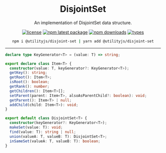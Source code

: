 <div align="center">
  <h1 align="center">
    DisjointSet
  </h1>
</div>

<div align="center">

An implementation of DisjointSet data structure.

[![license](https://img.shields.io/github/license/mimshins/utilityjs?color=212121&style=for-the-badge)](https://github.com/mimshins/utilityjs/blob/main/LICENSE)
[![npm latest package](https://img.shields.io/npm/v/@utilityjs/disjoint-set?color=212121&style=for-the-badge)](https://www.npmjs.com/package/@utilityjs/disjoint-set)
[![npm downloads](https://img.shields.io/npm/dm/@utilityjs/disjoint-set?color=212121&style=for-the-badge)](https://www.npmjs.com/package/@utilityjs/disjoint-set)
[![types](https://img.shields.io/npm/types/@utilityjs/disjoint-set?color=212121&style=for-the-badge)](https://www.npmjs.com/package/@utilityjs/disjoint-set)

```bash
npm i @utilityjs/disjoint-set | yarn add @utilityjs/disjoint-set
```

</div>

<hr>

```ts
declare type KeyGenerator<T> = (value: T) => string;

export declare class Item<T> {
  constructor(value: T, keyGenerator?: KeyGenerator<T>);
  getKey(): string;
  getRoot(): Item<T>;
  isRoot(): boolean;
  getRank(): number;
  getChildren(): Item<T>[];
  setParent(parent: Item<T>, alsoAsParentChild?: boolean): void;
  getParent(): Item<T> | null;
  addChild(child: Item<T>): void;
}

export default class DisjointSet<T> {
  constructor(keyGenerator?: KeyGenerator<T>);
  makeSet(value: T): void;
  find(value: T): string | null;
  union(valueA: T, valueB: T): DisjointSet<T>;
  inSameSet(valueA: T, valueB: T): boolean;
}
```